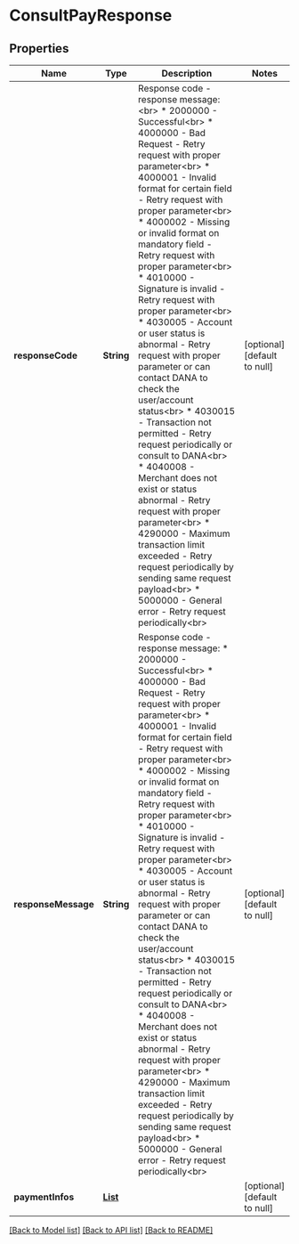 # ConsultPayResponse
## Properties

| Name | Type | Description | Notes |
|------------ | ------------- | ------------- | -------------|
| **responseCode** | **String** | Response code - response message:&lt;br&gt; * 2000000 - Successful&lt;br&gt; * 4000000 - Bad Request - Retry request with proper parameter&lt;br&gt; * 4000001 - Invalid format for certain field - Retry request with proper parameter&lt;br&gt; * 4000002 - Missing or invalid format on mandatory field - Retry request with proper parameter&lt;br&gt; * 4010000 - Signature is invalid - Retry request with proper parameter&lt;br&gt; * 4030005 - Account or user status is abnormal - Retry request with proper parameter or can contact DANA to check the user/account status&lt;br&gt; * 4030015 - Transaction not permitted - Retry request periodically or consult to DANA&lt;br&gt; * 4040008 - Merchant does not exist or status abnormal - Retry request with proper parameter&lt;br&gt; * 4290000 - Maximum transaction limit exceeded - Retry request periodically by sending same request payload&lt;br&gt; * 5000000 - General error - Retry request periodically&lt;br&gt;  | [optional] [default to null] |
| **responseMessage** | **String** | Response code - response message: * 2000000 - Successful&lt;br&gt; * 4000000 - Bad Request - Retry request with proper parameter&lt;br&gt; * 4000001 - Invalid format for certain field - Retry request with proper parameter&lt;br&gt; * 4000002 - Missing or invalid format on mandatory field - Retry request with proper parameter&lt;br&gt; * 4010000 - Signature is invalid - Retry request with proper parameter&lt;br&gt; * 4030005 - Account or user status is abnormal - Retry request with proper parameter or can contact DANA to check the user/account status&lt;br&gt; * 4030015 - Transaction not permitted - Retry request periodically or consult to DANA&lt;br&gt; * 4040008 - Merchant does not exist or status abnormal - Retry request with proper parameter&lt;br&gt; * 4290000 - Maximum transaction limit exceeded - Retry request periodically by sending same request payload&lt;br&gt; * 5000000 - General error - Retry request periodically&lt;br&gt;  | [optional] [default to null] |
| **paymentInfos** | [**List**](ConsultPayPaymentInfo.md) |  | [optional] [default to null] |

[[Back to Model list]](../README.md#documentation-for-models) [[Back to API list]](../README.md#documentation-for-api-endpoints) [[Back to README]](../README.md)

